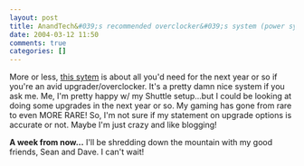 ```yaml
---
layout: post
title: AnandTech&#039;s recommended overclocker&#039;s system (power system)
date: 2004-03-12 11:50
comments: true
categories: []
---
```

More or less, <a href="http://anandtech.com/guides/showdoc.html?i=1992&p=9">this sytem</a> is about all you'd need for the next year or so if you're an avid upgrader/overclocker. It's a pretty damn nice system if you ask me. Me, I'm pretty happy w/ my Shuttle setup...but I could be looking at doing some upgrades in the next year or so. My gaming has gone from rare to even MORE RARE! So, I'm not sure if my statement on upgrade options is accurate or not. Maybe I'm just crazy and like blogging!

<b>A week from now...</b>
I'll be shredding down the mountain with my good friends, Sean and Dave. I can't wait!
